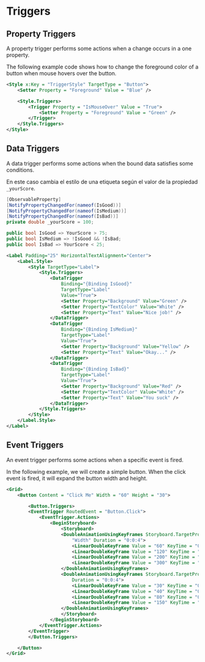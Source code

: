 # Triggers

## Property Triggers

A property trigger performs some actions when a change occurs in a one property.

The following example code shows how to change the foreground color of a button when mouse hovers over the button.

```xml
<Style x:Key = "TriggerStyle" TargetType = "Button"> 
    <Setter Property = "Foreground" Value = "Blue" /> 

    <Style.Triggers> 
        <Trigger Property = "IsMouseOver" Value = "True"> 
            <Setter Property = "Foreground" Value = "Green" /> 
        </Trigger> 
    </Style.Triggers> 
</Style> 
```

## Data Triggers

A data trigger performs some actions when the bound data satisfies some conditions. 

En este caso cambia el estilo de una etiqueta según el valor de la propiedad `_yourScore`.

```cs
[ObservableProperty]
[NotifyPropertyChangedFor(nameof(IsGood))]
[NotifyPropertyChangedFor(nameof(IsMedium))]
[NotifyPropertyChangedFor(nameof(IsBad))]
private double _yourScore = 100;

public bool IsGood => YourScore > 75;
public bool IsMedium => !IsGood && !IsBad;
public bool IsBad => YourScore < 25;
```

```xml
<Label Padding="25" HorizontalTextAlignment="Center">
    <Label.Style>
        <Style TargetType="Label">
            <Style.Triggers>
                <DataTrigger
                    Binding="{Binding IsGood}"
                    TargetType="Label"
                    Value="True">
                    <Setter Property="Background" Value="Green" />
                    <Setter Property="TextColor" Value="White" />
                    <Setter Property="Text" Value="Nice job!" />
                </DataTrigger>
                <DataTrigger
                    Binding="{Binding IsMedium}"
                    TargetType="Label"
                    Value="True">
                    <Setter Property="Background" Value="Yellow" />
                    <Setter Property="Text" Value="Okay..." />
                </DataTrigger>
                <DataTrigger
                    Binding="{Binding IsBad}"
                    TargetType="Label"
                    Value="True">
                    <Setter Property="Background" Value="Red" />
                    <Setter Property="TextColor" Value="White" />
                    <Setter Property="Text" Value="You suck" />
                </DataTrigger>
            </Style.Triggers>
        </Style>
    </Label.Style>
</Label>
```

## Event Triggers

An event trigger performs some actions when a specific event is fired. 

In the following example, we will create a simple button. When the click event is fired, it will expand the button width and height.

```xml
<Grid> 
    <Button Content = "Click Me" Width = "60" Height = "30">

        <Button.Triggers> 
        <EventTrigger RoutedEvent = "Button.Click"> 
            <EventTrigger.Actions> 
                <BeginStoryboard> 
                    <Storyboard> 
                    <DoubleAnimationUsingKeyFrames Storyboard.TargetProperty = 
                        "Width" Duration = "0:0:4"> 
                        <LinearDoubleKeyFrame Value = "60" KeyTime = "0:0:0"/> 
                        <LinearDoubleKeyFrame Value = "120" KeyTime = "0:0:1"/> 
                        <LinearDoubleKeyFrame Value = "200" KeyTime = "0:0:2"/> 
                        <LinearDoubleKeyFrame Value = "300" KeyTime = "0:0:3"/> 
                    </DoubleAnimationUsingKeyFrames>
                    <DoubleAnimationUsingKeyFrames Storyboard.TargetProperty = "Height" 
                        Duration = "0:0:4"> 
                        <LinearDoubleKeyFrame Value = "30" KeyTime = "0:0:0"/> 
                        <LinearDoubleKeyFrame Value = "40" KeyTime = "0:0:1"/> 
                        <LinearDoubleKeyFrame Value = "80" KeyTime = "0:0:2"/> 
                        <LinearDoubleKeyFrame Value = "150" KeyTime = "0:0:3"/> 
                    </DoubleAnimationUsingKeyFrames>
                    </Storyboard> 
                </BeginStoryboard> 
            </EventTrigger.Actions> 
        </EventTrigger> 
        </Button.Triggers> 

    </Button> 
</Grid> 
```